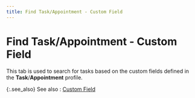 ```yaml
---
title: Find Task/Appointment - Custom Field
---
```


# Find Task/Appointment - Custom Field


This tab is used to search for tasks based on the custom fields defined in the **Task**/**Appointment** profile.


{:.see_also}
See also
: [Custom Field]({{site.cm_baseurl}}/find-tasks-appointments/custom_field.html)
